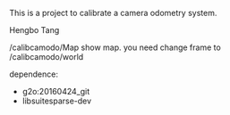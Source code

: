 This is a project to calibrate a camera odometry system.

Hengbo Tang

/calibcamodo/Map show map. you need change frame to /calibcamodo/world

dependence:
- g2o:20160424_git
- libsuitesparse-dev